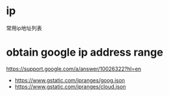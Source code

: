 # ip
常用ip地址列表

# obtain google ip address range

https://support.google.com/a/answer/10026322?hl=en

* https://www.gstatic.com/ipranges/goog.json
* https://www.gstatic.com/ipranges/cloud.json

